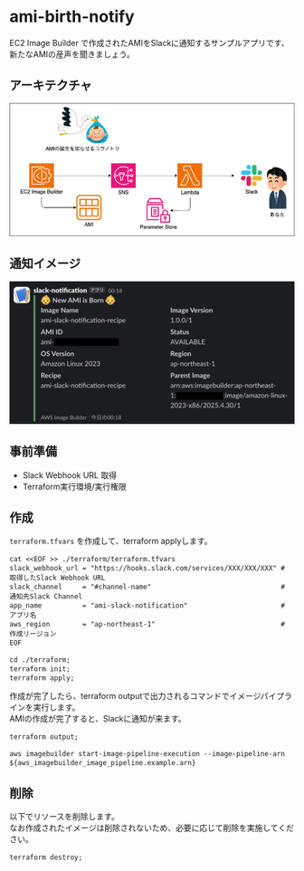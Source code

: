 # ami-birth-notify

EC2 Image Builder で作成されたAMIをSlackに通知するサンプルアプリです、  
新たなAMIの産声を聞きましょう。

## アーキテクチャ
![アーキテクチャ](./public/image.drawio.png)

## 通知イメージ
![通知イメージ](./public/notify-image.png)

## 事前準備

* Slack Webhook URL 取得
* Terraform実行環境/実行権限

## 作成

`terraform.tfvars` を作成して、terraform applyします。

```
cat <<EOF >> ./terraform/terraform.tfvars
slack_webhook_url = "https://hooks.slack.com/services/XXX/XXX/XXX" # 取得したSlack Webhook URL
slack_channel     = "#channel-name"                                # 通知先Slack Channel
app_name          = "ami-slack-notification"                       # アプリ名
aws_region        = "ap-northeast-1"                               # 作成リージョン
EOF
```
```
cd ./terraform;
terraform init;
terraform apply;
```

作成が完了したら、terraform outputで出力されるコマンドでイメージパイプラインを実行します。  
AMIの作成が完了すると、Slackに通知が来ます。

```
terraform output;
```
```
aws imagebuilder start-image-pipeline-execution --image-pipeline-arn ${aws_imagebuilder_image_pipeline.example.arn}
```

## 削除

以下でリソースを削除します。  
なお作成されたイメージは削除されないため、必要に応じて削除を実施してください。

```
terraform destroy;
```
